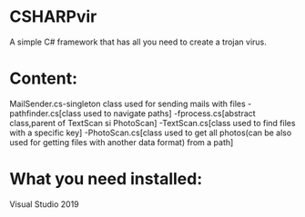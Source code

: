 # CSHARPvir
A simple C# framework that has all you need to create a trojan virus.


# Content:

MailSender.cs-singleton class used for sending mails with files
-pathfinder.cs[class used to navigate paths]
-fprocess.cs[abstract class,parent of TextScan si PhotoScan]
-TextScan.cs[class used to find files with a specific key]
-PhotoScan.cs[class used to get all photos(can be also used for getting files with another data format) from a path]

# What you need installed:
Visual Studio 2019



